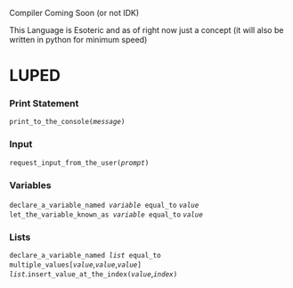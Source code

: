 Compiler Coming Soon (or not IDK)

This Language is Esoteric and as of right now just a concept (it will also be written in python for minimum speed)

# LUPED

### Print Statement

`print_to_the_console(`_`message`_`)`

### Input

`request_input_from_the_user(`_`prompt`_`)`

### Variables

`declare_a_variable_named `_`variable`_` equal_to` _`value`_
`let_the_variable_known_as `_`variable`_` equal_to` _`value`_

### Lists

`declare_a_variable_named `_`list`_` equal_to multiple_values[`_`value`_,_`value`_,_`value`_`]`
_`list`_.`insert_value_at_the_index(`_`value`_,_`index`_`)`

